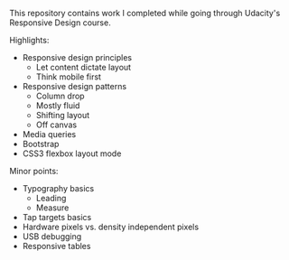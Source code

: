 This repository contains work I completed while going through Udacity's Responsive Design course.

Highlights:

  * Responsive design principles
    - Let content dictate layout
    - Think mobile first
  * Responsive design patterns
    - Column drop
    - Mostly fluid
    - Shifting layout
    - Off canvas
  * Media queries
  * Bootstrap
  * CSS3 flexbox layout mode

Minor points:

  * Typography basics
    - Leading
    - Measure
  * Tap targets basics
  * Hardware pixels vs. density independent pixels
  * USB debugging
  * Responsive tables
